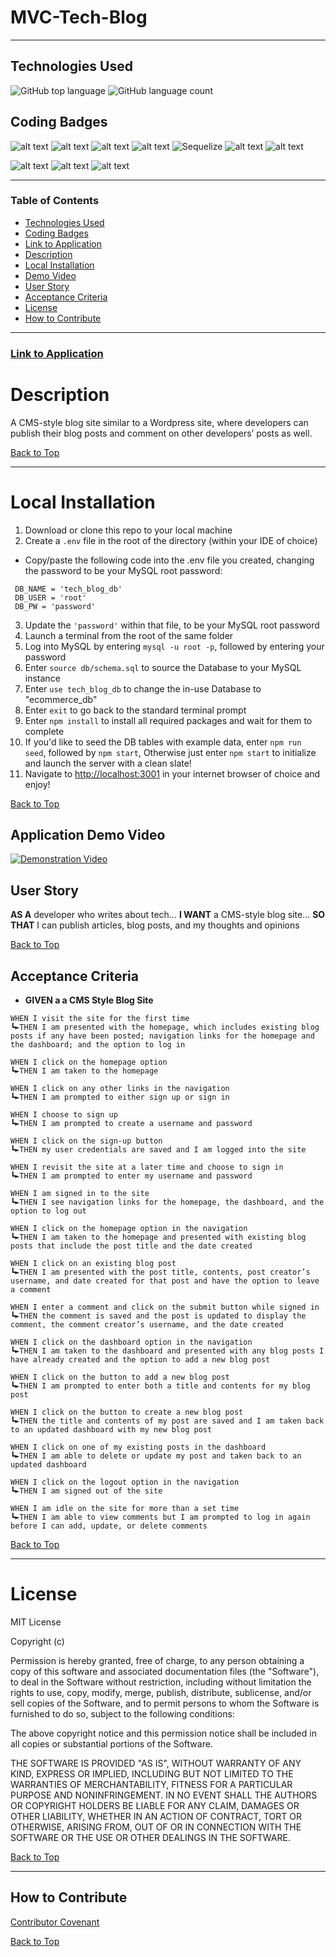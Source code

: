 # MVC-Tech-Blog
---
## Technologies Used
![GitHub top language](https://img.shields.io/github/languages/top/eSTee3/E-Commerce-Back-End?color=green&logo=github&logoColor=green)
![GitHub language count](https://img.shields.io/github/languages/count/eSTee3/E-Commerce-Back-End?color=green&logo=github&logoColor=green)

## Coding Badges
![alt text](https://img.shields.io/badge/Express.js-000000?style=for-the-badge&logo=express&logoColor=white)
![alt text](https://img.shields.io/badge/heroku-%23430098.svg?style=for-the-badge&logo=heroku&logoColor=white)
![alt text](https://img.shields.io/badge/Node.js-339933?style=for-the-badge&logo=nodedotjs&logoColor=white)
![alt text](https://img.shields.io/badge/JavaScript-323330?style=for-the-badge&logo=javascript&logoColor=F7DF1E)
![Sequelize](https://img.shields.io/badge/Sequelize-52B0E7?style=for-the-badge&logo=Sequelize&logoColor=white)
![alt text](https://img.shields.io/badge/MySQL-005C84?style=for-the-badge&logo=mysql&logoColor=white)
![alt text](https://img.shields.io/badge/Handlebars.js-f0772b?style=for-the-badge&logo=handlebarsdotjs&logoColor=black)

![alt text](https://img.shields.io/badge/bcrypt-package-red)
![alt text](https://img.shields.io/badge/dotenv-package-red)
![alt text](https://img.shields.io/badge/Connect_Session_Sequelize-package-red)

---

### Table of Contents
- [Technologies Used](#technologies-used)
- [Coding Badges](#coding-badges)
- [Link to Application](#link-to-application)
- [Description](#description)
- [Local Installation](#installation)
- [Demo Video](#application-demo-video)
- [User Story](#user-story)
- [Acceptance Criteria](#acceptance-criteria)
- [License](#license)
- [How to Contribute](#how-to-contribute)

---
### [Link to Application](https://estee3-tech-blog.herokuapp.com/)

# Description
A CMS-style blog site similar to a Wordpress site, where developers can publish their blog posts and comment on other developers’ posts as well.

[Back to Top](#table-of-contents)

---
# Local Installation
1. Download or clone this repo to your local machine
2. Create a `.env` file in the root of the directory (within your IDE of choice)
 - Copy/paste the following code into the .env file you created, changing the password to be your MySQL root password:
 ```
  DB_NAME = 'tech_blog_db'
  DB_USER = 'root'
  DB_PW = 'password'
 ```
3. Update the `'password'` within that file, to be your MySQL root password
4. Launch a terminal from the root of the same folder
5. Log into MySQL by entering `mysql -u root -p`, followed by entering your password
6. Enter `source db/schema.sql` to source the Database to your MySQL instance
7. Enter `use tech_blog_db` to change the in-use Database to "ecommerce_db"
8. Enter `exit` to go back to the standard terminal prompt
9. Enter `npm install` to install all required packages and wait for them to complete
10. If you'd like to seed the DB tables with example data, enter `npm run seed`, followed by `npm start`, Otherwise just enter `npm start` to initialize and launch the server with a clean slate!
11. Navigate to [http://localhost:3001](http://localhost:3001) in your internet browser of choice and enjoy!

[Back to Top](#table-of-contents)

## Application Demo Video
[![Demonstration Video](https://img.youtube.com/vi/CRUn9n0FdZI/0.jpg)](https://www.youtube.com/watch?v=CRUn9n0FdZI)

## User Story
**AS A** developer who writes about tech...  **I WANT** a CMS-style blog site...  **SO THAT** I can publish articles, blog posts, and my thoughts and opinions

[Back to Top](#table-of-contents)


## Acceptance Criteria
- **GIVEN a a CMS Style Blog Site**
```
WHEN I visit the site for the first time
┗►THEN I am presented with the homepage, which includes existing blog posts if any have been posted; navigation links for the homepage and the dashboard; and the option to log in

WHEN I click on the homepage option
┗►THEN I am taken to the homepage

WHEN I click on any other links in the navigation
┗►THEN I am prompted to either sign up or sign in

WHEN I choose to sign up
┗►THEN I am prompted to create a username and password

WHEN I click on the sign-up button
┗►THEN my user credentials are saved and I am logged into the site

WHEN I revisit the site at a later time and choose to sign in
┗►THEN I am prompted to enter my username and password

WHEN I am signed in to the site
┗►THEN I see navigation links for the homepage, the dashboard, and the option to log out

WHEN I click on the homepage option in the navigation
┗►THEN I am taken to the homepage and presented with existing blog posts that include the post title and the date created

WHEN I click on an existing blog post
┗►THEN I am presented with the post title, contents, post creator’s username, and date created for that post and have the option to leave a comment

WHEN I enter a comment and click on the submit button while signed in
┗►THEN the comment is saved and the post is updated to display the comment, the comment creator’s username, and the date created

WHEN I click on the dashboard option in the navigation
┗►THEN I am taken to the dashboard and presented with any blog posts I have already created and the option to add a new blog post

WHEN I click on the button to add a new blog post
┗►THEN I am prompted to enter both a title and contents for my blog post

WHEN I click on the button to create a new blog post
┗►THEN the title and contents of my post are saved and I am taken back to an updated dashboard with my new blog post

WHEN I click on one of my existing posts in the dashboard
┗►THEN I am able to delete or update my post and taken back to an updated dashboard

WHEN I click on the logout option in the navigation
┗►THEN I am signed out of the site

WHEN I am idle on the site for more than a set time
┗►THEN I am able to view comments but I am prompted to log in again before I can add, update, or delete comments
```

[Back to Top](#table-of-contents)

---

# License

MIT License

Copyright (c)

Permission is hereby granted, free of charge, to any person obtaining a copy
of this software and associated documentation files (the "Software"), to deal
in the Software without restriction, including without limitation the rights
to use, copy, modify, merge, publish, distribute, sublicense, and/or sell
copies of the Software, and to permit persons to whom the Software is
furnished to do so, subject to the following conditions:

The above copyright notice and this permission notice shall be included in all
copies or substantial portions of the Software.

THE SOFTWARE IS PROVIDED "AS IS", WITHOUT WARRANTY OF ANY KIND, EXPRESS OR
IMPLIED, INCLUDING BUT NOT LIMITED TO THE WARRANTIES OF MERCHANTABILITY,
FITNESS FOR A PARTICULAR PURPOSE AND NONINFRINGEMENT. IN NO EVENT SHALL THE
AUTHORS OR COPYRIGHT HOLDERS BE LIABLE FOR ANY CLAIM, DAMAGES OR OTHER
LIABILITY, WHETHER IN AN ACTION OF CONTRACT, TORT OR OTHERWISE, ARISING FROM,
OUT OF OR IN CONNECTION WITH THE SOFTWARE OR THE USE OR OTHER DEALINGS IN THE
SOFTWARE.

[Back to Top](#table-of-contents)

---

## How to Contribute

[Contributor Covenant](https://www.contributor-covenant.org/)

[Back to Top](#table-of-contents)
